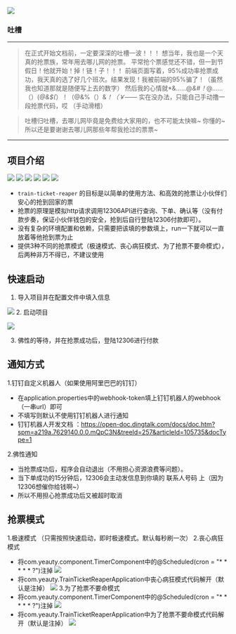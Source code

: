 ![](https://img.shields.io/badge/train_ticket-reaper-lightgrey.svg?colorA=d9d0c7&colorB=9fe0f6)

### 吐槽
---
>在正式开始文档前，一定要深深的吐槽一波！！！
>想当年，我也是一个天真的抢票族，常年用去哪儿网的抢票。
>平常抢个票感觉还不错，但一到节假日！他就开始！掉！链！子！！！
>前端页面写着，95%成功率抢票成功，我天真的选了好几个班次。结果发现！我被前端的95%骗了！（虽然我也知道那就是随便写上去的数字）
>然后我的心情就*&……@*&#！*@……（）(*@&$(*）！（@&%（）&*！（￥——*
>实在没办法，只能自己手动撸一段抢票代码，哎 （手动滑稽）

>吐槽归吐槽，去哪儿网毕竟是免费给大家用的，也不可能太快嘛~ 你懂的~ 所以还是要谢谢去哪儿网那些年帮我抢过的票票~

---

## 项目介绍
![](https://img.shields.io/badge/build-passing-brightgreen.svg) ![](https://img.shields.io/badge/downloads-190KB-brightgreen.svg) ![](https://img.shields.io/badge/jdk-1.8-blue.svg) ![](https://img.shields.io/badge/springboot-2.0.1-blue.svg)   ![](https://img.shields.io/badge/maven-3.3.9-blue.svg)  ![](https://img.shields.io/badge/IDEA-2017.2.3-blue.svg)
- `train-ticket-reaper` 的目标是以简单的使用方法、和高效的抢票让小伙伴们安心的抢到回家的票
- 抢票的原理是模拟http请求调用12306API进行查询、下单、确认等（没有付款步奏，保证小伙伴钱包的安全，抢到后自行登陆12306付款即可）。
- 没有复杂的环境配置和依赖，只需要把该填的参数填上，run一下就可以一直放着等他抢到票为止
- 提供3种不同的抢票模式（极速模式、丧心病狂模式、为了抢票不要命模式），后两种非万不得已，不建议使用

## 快速启动

1. 导入项目并在配置文件中填入信息

![](https://i.imgur.com/grYq6ek.png)
2. 启动项目

![](https://i.imgur.com/qQqTDSd.png)

3. 佛性的等待，并在抢票成功后，登陆12306进行付款

## 通知方式

1.钉钉自定义机器人（如果使用阿里巴巴的钉钉）
- 在application.properties中的webhook-token填上钉钉机器人的webhook（一串url）即可
- 不填写则默认不使用钉钉机器人进行通知
- 钉钉机器人开发文档 ：https://open-doc.dingtalk.com/docs/doc.htm?spm=a219a.7629140.0.0.mQpC3N&treeId=257&articleId=105735&docType=1

2.佛性通知
- 当抢票成功后，程序会自动退出（不用担心资源浪费等问题）。
- 当下单成功的15分钟后，12306会主动发信息到你填的 联系人号码 上（因为12306想催你给钱啊~）
- 所以不用担心抢票成功后又被超时取消

## 抢票模式
1.极速模式 （只需按照快速启动，即时极速模式。默认每秒刷一次）
2.丧心病狂模式
- 将com.yeauty.component.TimerComponent中的@Scheduled(cron = "* * * * * ?")注掉
![](https://i.imgur.com/LuDJA4Y.png)
- 将com.yeauty.TrainTicketReaperApplication中丧心病狂模式代码解开（默认是注掉）
![](https://i.imgur.com/yLVpAdO.png)
3.为了抢票不要命模式
- 将com.yeauty.component.TimerComponent中的@Scheduled(cron = "* * * * * ?")注掉
![](https://i.imgur.com/LuDJA4Y.png)
- 将com.yeauty.TrainTicketReaperApplication中为了抢票不要命模式代码解开（默认是注掉）
![](https://i.imgur.com/7kO1DHh.png)